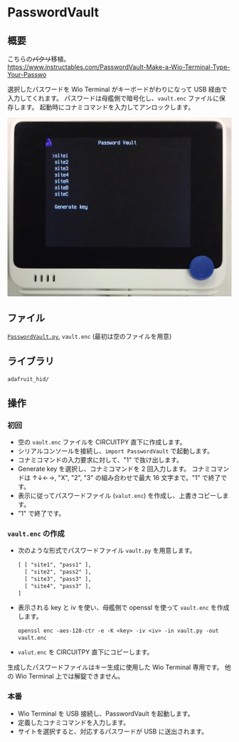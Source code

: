 # PasswordVault

## 概要
こちらの~~パクリ~~移植。<br/>
https://www.instructables.com/PasswordVault-Make-a-Wio-Terminal-Type-Your-Passwo <br/>

選択したパスワードを Wio Terminal がキーボードがわりになって USB 経由で入力してくれます。
パスワードは母艦側で暗号化し、`vault.enc` ファイルに保存します。
起動時にコナミコマンドを入力してアンロックします。

[![YouTube](./PasswordVault.jpg)](https://www.youtube.com/watch?v=4H1D4gQJL-o)

## ファイル
   [`PasswordVault.py`](/CIRCUITPY/PasswordVault.py), `vault.enc` (最初は空のファイルを用意)

## ライブラリ
   `adafruit_hid/`

## 操作
### 初回
- 空の `vault.enc` ファイルを CIRCUITPY 直下に作成します。
- シリアルコンソールを接続し、`import PasswordVault` で起動します。
- コナミコマンドの入力要求に対して、"1" で抜け出します。
- Generate key を選択し、コナミコマンドを 2 回入力します。
  コナミコマンドは ↑↓←→, "X", "2", "3" の組み合わせで最大 16 文字まで。"1" で終了です。
- 表示に従ってパスワードファイル (`valut.enc`) を作成し、上書きコピーします。
- "1" で終了です。

### `vault.enc` の作成
- 次のような形式でパスワードファイル `vault.py` を用意します。
  ```
  [ [ "site1", "pass1" ],
    [ "site2", "pass2" ],
    [ "site3", "pass3" ],
    [ "site4", "pass3" ],
  ]
  ```
- 表示される key と iv を使い、母艦側で openssl を使って `vault.enc` を作成します。
  ```
  openssl enc -aes-128-ctr -e -K <key> -iv <iv> -in vault.py -out vault.enc
  ```
- `valut.enc` を CIRCUITPY 直下にコピーします。

生成したパスワードファイルはキー生成に使用した Wio Terminal 専用です。
他の Wio Terminal 上では解錠できません。
  
### 本番
- Wio Terminal を USB 接続し、PasswordVault を起動します。
- 定義したコナミコマンドを入力します。
- サイトを選択すると、対応するパスワードが USB に送出されます。
     

